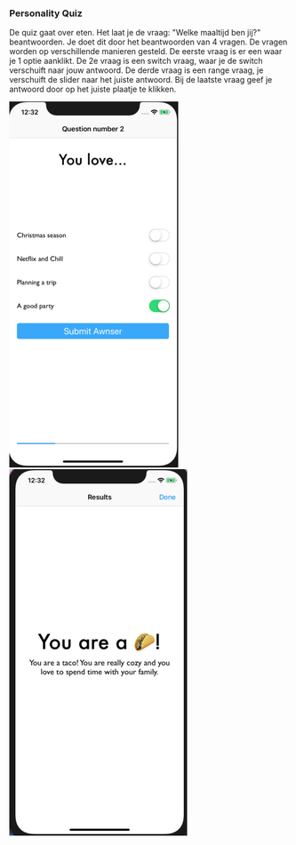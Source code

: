 ### Personality Quiz 

De quiz gaat over eten. Het laat je de vraag: "Welke maaltijd ben jij?" beantwoorden. Je doet dit door het beantwoorden van 4 vragen. De vragen worden op verschillende manieren gesteld. De eerste vraag is er een waar je 1 optie aanklikt. De 2e vraag is een switch vraag, waar je de switch verschuift naar jouw antwoord. De derde vraag is een range vraag, je verschuift de slider naar het juiste antwoord. Bij de laatste vraag geef je antwoord door op het juiste plaatje te klikken. 

![screenshot](Doc/question.png)
![screenshot](Doc/resulttaco.png)

